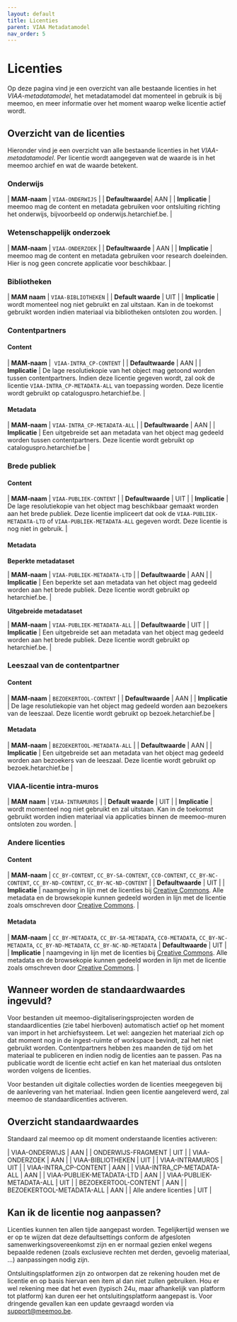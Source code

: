 ```yaml
---
layout: default
title: Licenties
parent: VIAA Metadatamodel
nav_order: 5
---
```


# Licenties

Op deze pagina vind je een overzicht van alle bestaande licenties in het _VIAA-metadatamodel_, het metadatamodel dat momenteel in gebruik is bij meemoo, en meer informatie over het moment waarop welke licentie actief wordt.

## Overzicht van de licenties

Hieronder vind je een overzicht van alle bestaande licenties in het _VIAA-metadatamodel_. Per licentie wordt aangegeven wat de waarde is in het meemoo archief en wat de waarde betekent.

### Onderwijs 

| **MAM-naam** | `VIAA-ONDERWIJS` |
| **Defaultwaarde**|  AAN |
| **Implicatie** | meemoo mag de content en metadata gebruiken voor ontsluiting richting het onderwijs, bijvoorbeeld op onderwijs.hetarchief.be. |

### Wetenschappelijk onderzoek 

| **MAM-naam** | `VIAA-ONDERZOEK` |
| **Defaultwaarde** | AAN |
| **Implicatie** | meemoo mag de content en metadata gebruiken voor research doeleinden. Hier is nog geen concrete applicatie voor beschikbaar. |

### Bibliotheken 

| **MAM naam** | `VIAA-BIBLIOTHEKEN` |
| **Default waarde** | UIT |
| **Implicatie** | wordt momenteel nog niet gebruikt en zal uitstaan. Kan in de toekomst gebruikt worden indien materiaal via bibliotheken ontsloten zou worden. |

### Contentpartners

#### Content

| **MAM-naam** |  `VIAA-INTRA_CP-CONTENT` |
| **Defaultwaarde** | AAN |
| **Implicatie** | De lage resolutiekopie van het object mag getoond worden tussen contentpartners. Indien deze licentie gegeven wordt, zal ook de licentie `VIAA-INTRA_CP-METADATA-ALL` van toepassing worden. Deze licentie wordt gebruikt op cataloguspro.hetarchief.be. |

#### Metadata

| **MAM-naam** | `VIAA-INTRA_CP-METADATA-ALL` |
| **Defaultwaarde** | AAN |
| **Implicatie** | Een uitgebreide set aan metadata van het object mag gedeeld worden tussen contentpartners. Deze licentie wordt gebruikt op cataloguspro.hetarchief.be |

### Brede publiek

#### Content

| **MAM-naam** | `VIAA-PUBLIEK-CONTENT` |
| **Defaultwaarde** | UIT |
| **Implicatie** | De lage resolutiekopie van het object mag beschikbaar gemaakt worden aan het brede publiek. Deze licentie impliceert dat ook de `VIAA-PUBLIEK-METADATA-LTD` of `VIAA-PUBLIEK-METADATA-ALL` gegeven wordt. Deze licentie is nog niet in gebruik. |

#### Metadata

**Beperkte metadataset**

| **MAM-naam** | `VIAA-PUBLIEK-METADATA-LTD` |
| **Defaultwaarde** | AAN |
| **Implicatie** | Een beperkte set aan metadata van het object mag gedeeld worden aan het brede publiek. Deze licentie wordt gebruikt op hetarchief.be. |

**Uitgebreide metadataset**

| **MAM-naam** | `VIAA-PUBLIEK-METADATA-ALL` |
| **Defaultwaarde** | UIT |
| **Implicatie** | Een uitgebreide set aan metadata van het object mag gedeeld worden aan het brede publiek. Deze licentie wordt gebruikt op hetarchief.be. |

### Leeszaal van de contentpartner

#### Content

| **MAM-naam** | `BEZOEKERTOOL-CONTENT` |
| **Defaultwaarde** | AAN |
| **Implicatie** | De lage resolutiekopie van het object mag gedeeld worden aan bezoekers van de leeszaal. Deze licentie wordt gebruikt op bezoek.hetarchief.be |

#### Metadata

| **MAM-naam** | `BEZOEKERTOOL-METADATA-ALL` |
| **Defaultwaarde** | AAN |
| **Implicatie** | Een uitgebreide set aan metadata van het object mag gedeeld worden aan bezoekers van de leeszaal. Deze licentie wordt gebruikt op bezoek.hetarchief.be |

### VIAA-licentie intra-muros

| **MAM naam** | `VIAA-INTRAMUROS` |
| **Default waarde** | UIT |
| **Implicatie** | wordt momenteel nog niet gebruikt en zal uitstaan. Kan in de toekomst gebruikt worden indien materiaal via applicaties binnen de meemoo-muren ontsloten zou worden. |

### Andere licenties

#### Content

| **MAM-naam** | `CC_BY-CONTENT`, `CC_BY-SA-CONTENT`, `CC0-CONTENT`, `CC_BY-NC-CONTENT`, `CC_BY-ND-CONTENT`, `CC_BY-NC-ND-CONTENT` |
| **Defaultwaarde** | UIT |
| **Implicatie** | naamgeving in lijn met de licenties bij [Creative Commons](https://creativecommons.org/). Alle metadata en de browsekopie kunnen gedeeld worden in lijn met de licentie zoals omschreven door [Creative Commons](https://creativecommons.org/). |

#### Metadata

| **MAM-naam** | `CC_BY-METADATA`, `CC_BY-SA-METADATA`, `CC0-METADATA`, `CC_BY-NC-METADATA`, `CC_BY-ND-METADATA`, `CC_BY-NC-ND-METADATA`
| **Defaultwaarde** | UIT |
| **Implicatie** | naamgeving in lijn met de licenties bij [Creative Commons](https://creativecommons.org/). Alle metadata en de browsekopie kunnen gedeeld worden in lijn met de licentie zoals omschreven door [Creative Commons](https://creativecommons.org/). |

## Wanneer worden de standaardwaardes ingevuld?

Voor bestanden uit meemoo-digitaliseringsprojecten worden de standaardlicenties (zie tabel hierboven) automatisch actief op het moment van import in het archiefsysteem. Let wel: aangezien het materiaal zich op dat moment nog in de ingest-ruimte of workspace bevindt, zal het niet gebruikt worden. Contentpartners hebben zes maanden de tijd om het materiaal te publiceren en indien nodig de licenties aan te passen. Pas na publicatie wordt de licentie echt actief en kan het materiaal dus ontsloten worden volgens de licenties.

Voor bestanden uit digitale collecties worden de licenties meegegeven bij de aanlevering van het materiaal. Indien geen licentie aangeleverd werd, zal meemoo de standaardlicenties activeren.

## Overzicht standaardwaardes

Standaard zal meemoo op dit moment onderstaande licenties activeren:

  | VIAA-ONDERWIJS  |    AAN |
  | ONDERWIJS-FRAGMENT  |    UIT |
  | VIAA-ONDERZOEK   |   AAN |
  | VIAA-BIBLIOTHEKEN  |   UIT |
  | VIAA-INTRAMUROS  |   UIT |
  | VIAA-INTRA_CP-CONTENT  |  AAN |
  | VIAA-INTRA_CP-METADATA-ALL | AAN |
  | VIAA-PUBLIEK-METADATA-LTD  | AAN |
  | VIAA-PUBLIEK-METADATA-ALL |  UIT |
  | BEZOEKERTOOL-CONTENT | AAN |
  | BEZOEKERTOOL-METADATA-ALL | AAN |
  | Alle andere licenties  | UIT |

## Kan ik de licentie nog aanpassen?

Licenties kunnen ten allen tijde aangepast worden. Tegelijkertijd wensen we er op te wijzen dat deze defaultsettings conform de afgesloten samenwerkingsovereenkomst zijn en er normaal gezien enkel wegens bepaalde redenen (zoals exclusieve rechten met derden, gevoelig materiaal, ...) aanpassingen nodig zijn.  

Ontsluitingsplatformen zijn zo ontworpen dat ze rekening houden met de licentie en op basis hiervan een item al dan niet zullen gebruiken. Hou er wel rekening mee dat het even (typisch 24u, maar afhankelijk van platform tot platform) kan duren eer het ontsluitingsplatform aangepast is. Voor dringende gevallen kan een update gevraagd worden via <support@meemoo.be>.